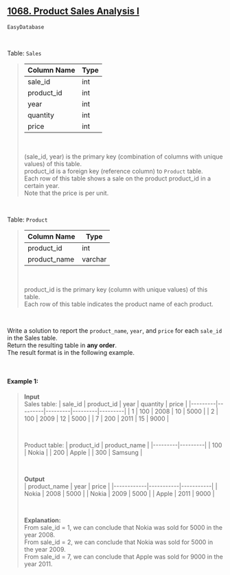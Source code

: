 ## [1068. Product Sales Analysis I](https://leetcode.com/problems/product-sales-analysis-i/description/)

<code>Easy</code><code>Database</code>

<br>

Table: <code>Sales</code>

> | Column Name | Type  |
> |------------|-----------|
> | sale_id     | int   |
> | product_id  | int   |
> | year        | int   |
> | quantity    | int   |
> | price       | int   |
>
> <br>
> 
> (sale_id, year) is the primary key (combination of columns with unique values) of this table.  
> product_id is a foreign key (reference column) to <code>Product</code> table.  
> Each row of this table shows a sale on the product product_id in a certain year.  
> Note that the price is per unit.  
 
<br>

Table: <code>Product</code> 

> | Column Name  | Type    |
> |--------------|---------|
> | product_id   | int     |
> | product_name | varchar |
>
> <br>
> 
> product_id is the primary key (column with unique values) of this table.  
> Each row of this table indicates the product name of each product.  

<br>

Write a solution to report the <code>product_name</code>, <code>year</code>, and <code>price</code> for each <code>sale_id</code> in the Sales table.  
Return the resulting table in __any order__.  
The result format is in the following example.  

<br>

#### Example 1:

> __Input__   
> Sales table:
> | sale_id | product_id | year | quantity | price |
> |---------|---------|---------|---------|---------|
> | 1       | 100        | 2008 | 10       | 5000  |
> | 2       | 100        | 2009 | 12       | 5000  |
> | 7       | 200        | 2011 | 15       | 9000  |
>
> <br>
>  
> Product table:
>| product_id | product_name |
> |---------|---------|
>| 100        | Nokia        |
>| 200        | Apple        |
>| 300        | Samsung      |
>
> <br>
>  
> __Output__   
> | product_name | year  | price |
> |------------|-----------|-----------|
> | Nokia        | 2008  | 5000  |
> | Nokia        | 2009  | 5000  |
> | Apple        | 2011  | 9000  |
>
> <br>
>  
> __Explanation:__   
> From sale_id = 1, we can conclude that Nokia was sold for 5000 in the year 2008.  
> From sale_id = 2, we can conclude that Nokia was sold for 5000 in the year 2009.  
> From sale_id = 7, we can conclude that Apple was sold for 9000 in the year 2011.  
